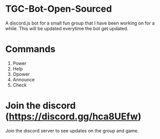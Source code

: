 # TGC-Bot-Open-Sourced
A discord.js bot for a small fun group that I have been working on for a while. This will be updated everytime the bot get updated.

# Commands
  1. Power
  2. Help
  3. Opower
  4. Announce
  5. Check

# Join the discord (https://discord.gg/hca8UEfw)

Join the discord server to see updates on the group and game.



